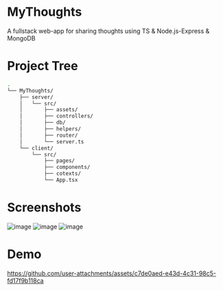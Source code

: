 # MyThoughts
A fullstack web-app for sharing thoughts using TS & Node.js-Express & MongoDB


# Project Tree
 
```bash
.
└── MyThoughts/
    ├── server/
    │   └── src/
    │       ├── assets/
    │       ├── controllers/ 
    │       ├── db/
    │       ├── helpers/  
    │       ├── router/
    │       └── server.ts
    └── client/
        └── src/
            ├── pages/
            ├── components/
            ├── cotexts/
            └── App.tsx  
```

# Screenshots

![image](https://github.com/user-attachments/assets/336a129d-fa35-4dd2-97a9-88868778db7d)
![image](https://github.com/user-attachments/assets/2e22f9f7-ce90-4489-9611-0163332d731d)
![image](https://github.com/user-attachments/assets/472165a1-91f7-4d23-918d-1bc7d8751ffe)



# Demo
https://github.com/user-attachments/assets/c7de0aed-e43d-4c31-98c5-fd17f9b118ca






